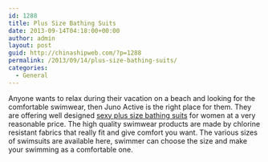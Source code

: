 ```yaml
---
id: 1288
title: Plus Size Bathing Suits
date: 2013-09-14T04:18:00+00:00
author: admin
layout: post
guid: http://chinashipweb.com/?p=1288
permalink: /2013/09/14/plus-size-bathing-suits/
categories:
  - General
---
```

Anyone wants to relax during their vacation on a beach and looking for the comfortable swimwear, then Juno Active is the right place for them. They are offering well designed [sexy plus size bathing suits](http://www.junonia.com/swimsuits-plus-size-swimwear.html) for women at a very reasonable price. The high quality swimwear products are made by chlorine resistant fabrics that really fit and give comfort you want. The various sizes of swimsuits are available here, swimmer can choose the size and make your swimming as a comfortable one.